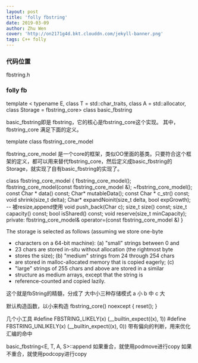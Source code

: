 ```yaml
---
layout: post
title: 'folly fbstring'
date: 2019-03-09
author: Zhu Wen
cover: 'http://on2171g4d.bkt.clouddn.com/jekyll-banner.png'
tags: C++ folly
---
```


### 代码位置
fbstring.h

### folly fb



template <
    typename E,
    class T = std::char_traits<E>,
    class A = std::allocator<E>,
    class Storage = fbstring_core<E>>
class basic_fbstring 

basic_fbstring即是 fbstring，它的核心是fbstring_core这个实现。
其中，fbstring_core 满足下面的定义。

template <class Char>
class fbstring_core_model 

fbstring_core_model 是一个core的框架，类似OO里面的基类。只要符合这个框架的定义，都可以用来替代fbstring_core，然后定义成basic_fbstring的Storage，就实现了自有basic_fbstring的实现了。

class fbstring_core_model
{
  fbstring_core_model();
  fbstring_core_model(const fbstring_core_model &);
  ~fbstring_core_model();
  const Char * data() const;
  Char* mutableData();
  const Char * c_str() const;
  void shrink(size_t delta);
  Char* expandNoinit(size_t delta, bool expGrowth);  -- 被resize,append使用
  void push_back(Char c);
  size_t size() const;
  size_t capacity() const;
  bool isShared() const;
  void reserve(size_t minCapacity);
 private:
  fbstring_core_model& operator=(const fbstring_core_model &)
}


The storage is selected as follows (assuming we store one-byte
 * characters on a 64-bit machine): (a) "small" strings between 0 and
 * 23 chars are stored in-situ without allocation (the rightmost byte
 * stores the size); (b) "medium" strings from 24 through 254 chars
 * are stored in malloc-allocated memory that is copied eagerly; (c)
 * "large" strings of 255 chars and above are stored in a similar
 * structure as medium arrays, except that the string is
 * reference-counted and copied lazily. 


这个就是fbString的精髓，分成了  大中小三种存储模式 
a 小 
b 中
c 大

  默认构造函数，以小来构造
  fbstring_core() noexcept {
    reset();
  }


几个小工具
#define FBSTRING_LIKELY(x) (__builtin_expect((x), 1))
#define FBSTRING_UNLIKELY(x) (__builtin_expect((x), 0))
带有偏向的判断，用来优化汇编的命中


basic_fbstring<E, T, A, S>::append
如果重合，就使用podmove进行copy
如果不重合，就使用podcopy进行copy




